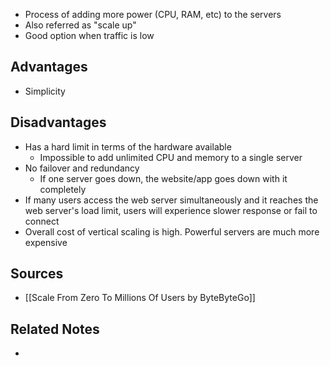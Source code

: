 - Process of adding more power (CPU, RAM, etc) to the servers
- Also referred as "scale up"
- Good option when traffic is low

## Advantages
- Simplicity

## Disadvantages
- Has a hard limit in terms of the hardware available
	- Impossible to add unlimited CPU and memory to a single server
- No failover and redundancy
	- If one server goes down, the website/app goes down with it completely
- If many users access the web server simultaneously and it reaches the web server's load limit, users will experience slower response or fail to connect
- Overall cost of vertical scaling is high. Powerful servers are much more expensive

## Sources
- [[Scale From Zero To Millions Of Users by ByteByteGo]]

## Related Notes
- 
